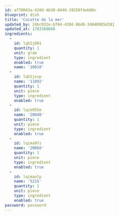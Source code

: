 ```yaml
---
id: a778043a-420d-4b30-8440-19250f4ab60c
blueprint: dish
title: 'Cocotte de la mer'
updated_by: 24bc932e-bf04-430d-86d0-34040985d381
updated_at: 1703369668
ingredients:
  -
    id: lqh2j801
    quantity: 1
    unit: gram
    type: ingredient
    enabled: true
    name: '10010'
  -
    id: lqh2jsxp
    name: '11092'
    quantity: 1
    unit: piece
    type: ingredient
    enabled: true
  -
    id: lqim955m
    name: '20048'
    quantity: 1
    unit: piece
    type: ingredient
    enabled: true
  -
    id: lqima9fz
    name: '20068'
    quantity: 1
    unit: piece
    type: ingredient
    enabled: true
  -
    id: lqimaolp
    name: '5215'
    quantity: 1
    unit: piece
    type: ingredient
    enabled: true
password: password
---
```

